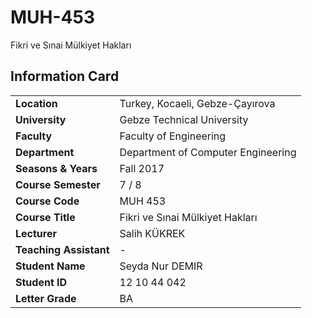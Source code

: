 # MUH-453
Fikri ve Sınai Mülkiyet Hakları

## Information Card
| | |
| --- | --- |
| **Location** | Turkey, Kocaeli, Gebze-Çayırova |
| **University** | Gebze Technical University |
| **Faculty** | Faculty of Engineering |
| **Department** | Department of Computer Engineering |
| **Seasons & Years** | Fall 2017 |
| **Course Semester** | 7 / 8 |
| **Course Code** | MUH 453 |
| **Course Title** | Fikri ve Sınai Mülkiyet Hakları |
| **Lecturer** | Salih KÜKREK |
| **Teaching Assistant** | - |
| **Student Name** | Seyda Nur DEMIR |
| **Student ID** | 12 10 44 042 |
| **Letter Grade** | BA |

